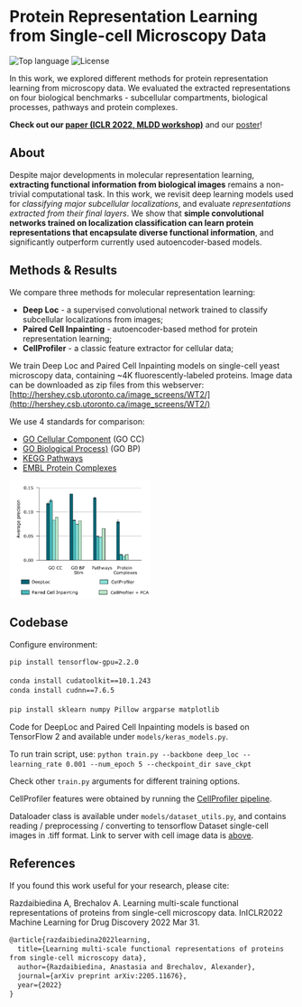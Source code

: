 # Protein Representation Learning from Single-cell Microscopy Data

<!--![Build status](https://img.shields.io/github/workflow/status/bowang-lab/BIONIC/Python%20package)
-->
![Top language](https://img.shields.io/github/languages/top/arazd/protein_representation_learning)
![License](https://img.shields.io/github/license/arazd/protein_representation_learning)

In this work, we explored different methods for protein representation learning from microscopy data. We evaluated the extracted representations on four biological benchmarks - subcellular compartments, biological processes, pathways and protein complexes.

**Check out our [paper (ICLR 2022, MLDD workshop)](https://arxiv.org/abs/2205.11676)** and our [poster](https://github.com/arazd/protein_representation_learning/blob/main/poster.jpeg)!

## About
Despite major developments in molecular representation learning, **extracting functional information from biological images** remains a non-trivial
computational task. In this work, we revisit deep learning models used for *classifying major subcellular localizations*, and evaluate
*representations extracted from their final layers*. We show that **simple convolutional networks trained on localization classification can learn protein representations that encapsulate diverse functional information**, and significantly outperform currently used autoencoder-based models. 

## Methods & Results
We compare three methods for molecular representation learning:

* **Deep Loc** - a supervised convolutional network trained to classify subcellular localizations from images;
* **Paired Cell Inpainting** - autoencoder-based method for protein representation learning;
* **CellProfiler** - a classic feature extractor for cellular data;

We train Deep Loc and Paired Cell Inpainting models on single-cell yeast microscopy data, containing ~4K fluorescently-labeled proteins. Image data can be downloaded as zip files from this <span id="server">webserver</span>: [http://hershey.csb.utoronto.ca/image_screens/WT2/](http://hershey.csb.utoronto.ca/image_screens/WT2/)

We use 4 standards for comparison:
* [GO Cellular Component](http://geneontology.org/) (GO CC)
* [GO Biological Process)](http://geneontology.org/) (GO BP)
* [KEGG Pathways](https://www.genome.jp/kegg/pathway.html)
* [EMBL Protein Complexes](https://www.ebi.ac.uk/complexportal/home)

<img src="https://github.com/arazd/protein_representation_learning/blob/main/methods_comparison.png" alt="drawing" width="250"/>


## Codebase
Configure environment:
```bash
pip install tensorflow-gpu=2.2.0

conda install cudatoolkit==10.1.243
conda install cudnn==7.6.5

pip install sklearn numpy Pillow argparse matplotlib
```

Code for DeepLoc and Paired Cell Inpainting models is based on TensorFlow 2 and available under ```models/keras_models.py```. 

To run train script, use:
```python train.py --backbone deep_loc --learning_rate 0.001 --num_epoch 5 --checkpoint_dir save_ckpt```

Check other ```train.py``` arguments for different training options.

CellProfiler features were obtained by running the [CellProfiler pipeline](https://cellprofiler.org/). 

Dataloader class is available under ```models/dataset_utils.py```, and contains reading / preprocessing / converting to tensorflow Dataset single-cell images in .tiff format. Link to server with cell image data is [above](#server).


## References 

If you found this work useful for your research, please cite:

Razdaibiedina A, Brechalov A. Learning multi-scale functional representations of proteins from single-cell microscopy data. InICLR2022 Machine Learning for Drug Discovery 2022 Mar 31.

```
@article{razdaibiedina2022learning,
  title={Learning multi-scale functional representations of proteins from single-cell microscopy data},
  author={Razdaibiedina, Anastasia and Brechalov, Alexander},
  journal={arXiv preprint arXiv:2205.11676},
  year={2022}
}
```

<!--The supervised model we used for representation learning was first introduced in this paper:

Kraus OZ, Grys BT, Ba J, Chong Y, Frey BJ, Boone C, Andrews BJ. Automated analysis of high‐content microscopy data with deep learning. Molecular systems biology. 2017 Apr;13(4):924.

```
@article{kraus2017automated,
  title={Automated analysis of high-content microscopy data with deep learning},
  author={Kraus, Oren Z and Grys, Ben T and Ba, Jimmy and Chong, Yolanda and Frey, Brendan J and Boone, Charles and Andrews, Brenda J},
  journal={Molecular systems biology},
  volume={13},
  number={4},
  pages={924},
  year={2017}
}
```
-->
